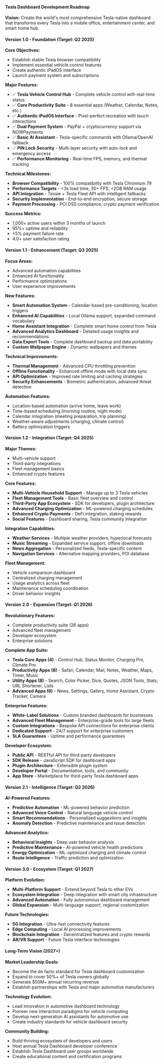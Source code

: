 #### Tesla Dashboard Development Roadmap

**Vision:** Create the world's most comprehensive Tesla-native dashboard that transforms every Tesla into a mobile office, entertainment center, and smart home hub.

#### Version 1.0 - Foundation (Target: Q2 2025)

**Core Objectives:**

- Establish stable Tesla browser compatibility
- Implement essential vehicle control features
- Create authentic iPadOS interface
- Launch payment system and subscriptions

**Major Features:**

- ✅ **Tesla Vehicle Control Hub** - Complete vehicle control with real-time status
- ✅ **Core Productivity Suite** - 8 essential apps (Weather, Calendar, Notes, etc.)
- ✅ **Authentic iPadOS Interface** - Pixel-perfect recreation with touch interactions
- ✅ **Dual Payment System** - PayPal + cryptocurrency support via NOWPayments
- ✅ **Basic AI Assistant** - Tesla-specific commands with Ollama/OpenAI fallback
- ✅ **PIN Lock Security** - Multi-layer security with auto-lock and emergency access
- ✅ **Performance Monitoring** - Real-time FPS, memory, and thermal tracking

**Technical Milestones:**

- **Browser Compatibility** - 100% compatibility with Tesla Chromium 79
- **Performance Targets** - <3s load time, 30+ FPS, <2GB RAM usage
- **API Integration** - Tessie + Tesla Fleet API with intelligent fallbacks
- **Security Implementation** - End-to-end encryption, secure storage
- **Payment Processing** - PCI DSS compliance, crypto payment verification

**Success Metrics:**

- 1,000+ active users within 3 months of launch
- 95%+ uptime and reliability
- <5% payment failure rate
- 4.0+ user satisfaction rating

#### Version 1.1 - Enhancement (Target: Q3 2025)

**Focus Areas:**

- Advanced automation capabilities
- Enhanced AI functionality
- Performance optimizations
- User experience improvements

**New Features:**

- **Smart Automation System** - Calendar-based pre-conditioning, location triggers
- **Enhanced AI Capabilities** - Local Ollama support, expanded command vocabulary
- **Home Assistant Integration** - Complete smart home control from Tesla
- **Advanced Analytics Dashboard** - Detailed usage insights and recommendations
- **Data Export Tools** - Complete dashboard backup and data portability
- **Custom Wallpaper Engine** - Dynamic wallpapers and themes

**Technical Improvements:**

- **Thermal Management** - Advanced CPU throttling prevention
- **Offline Functionality** - Enhanced offline mode with local data sync
- **API Optimization** - Improved rate limiting and caching strategies
- **Security Enhancements** - Biometric authentication, advanced threat detection

**Automation Features:**

- Location-based automation (arrive home, leave work)
- Time-based scheduling (morning routine, night mode)
- Calendar integration (meeting preparation, trip planning)
- Weather-aware adjustments (charging, climate control)
- Battery optimization triggers

#### Version 1.2 - Integration (Target: Q4 2025)

**Major Themes:**

- Multi-vehicle support
- Third-party integrations
- Fleet management basics
- Enhanced crypto features

**Core Features:**

- **Multi-Vehicle Household Support** - Manage up to 3 Tesla vehicles
- **Fleet Management Tools** - Basic fleet overview and control
- **Third-Party App Ecosystem** - SDK for developers, plugin architecture
- **Advanced Charging Optimization** - ML-powered charging schedules
- **Enhanced Crypto Payments** - DeFi integration, staking rewards
- **Social Features** - Dashboard sharing, Tesla community integration

**Integration Capabilities:**

- **Weather Services** - Multiple weather providers, hyperlocal forecasts
- **Music Streaming** - Expanded service support, offline downloads
- **News Aggregation** - Personalized feeds, Tesla-specific content
- **Navigation Services** - Alternative mapping providers, POI database

**Fleet Management:**

- Vehicle comparison dashboard
- Centralized charging management
- Usage analytics across fleet
- Maintenance scheduling coordination
- Driver behavior insights

#### Version 2.0 - Expansion (Target: Q1 2026)

**Revolutionary Features:**

- Complete productivity suite (26 apps)
- Advanced fleet management
- Developer ecosystem
- Enterprise solutions

**Complete App Suite:**

- **Tesla Core Apps (4)** - Control Hub, Status Monitor, Charging Pro, Climate Pro
- **Productivity Apps (8)** - Safari, Calendar, Mail, Notes, Weather, Maps, Timer, Music
- **Utility Apps (8)** - Search, Color Picker, Dice, Quotes, JSON Tools, Stats, URL Shortener, Lists
- **Advanced Apps (6)** - News, Settings, Gallery, Home Assistant, Crypto Tracker, Camera

**Enterprise Features:**

- **White-Label Solutions** - Custom branded dashboards for businesses
- **Advanced Fleet Management** - Enterprise-grade tools for large fleets
- **Custom Integrations** - Bespoke API connections for enterprise clients
- **Dedicated Support** - 24/7 support for enterprise customers
- **SLA Guarantees** - Uptime and performance guarantees

**Developer Ecosystem:**

- **Public API** - RESTful API for third-party developers
- **SDK Release** - JavaScript SDK for dashboard apps
- **Plugin Architecture** - Extensible plugin system
- **Developer Portal** - Documentation, tools, and community
- **App Store** - Marketplace for third-party Tesla dashboard apps

#### Version 2.1 - Intelligence (Target: Q2 2026)

**AI-Powered Features:**

- **Predictive Automation** - ML-powered behavior prediction
- **Advanced Voice Control** - Natural language vehicle control
- **Smart Recommendations** - Personalized suggestions and insights
- **Anomaly Detection** - Predictive maintenance and issue detection

**Advanced Analytics:**

- **Behavioral Insights** - Deep user behavior analysis
- **Predictive Maintenance** - AI-powered vehicle health predictions
- **Energy Optimization** - ML-optimized charging and climate control
- **Route Intelligence** - Traffic prediction and optimization

#### Version 3.0 - Ecosystem (Target: Q1 2027)

**Platform Evolution:**

- **Multi-Platform Support** - Extend beyond Tesla to other EVs
- **Ecosystem Integration** - Deep integration with smart city infrastructure
- **Advanced Automation** - Fully autonomous dashboard management
- **Global Expansion** - Multi-language support, regional customization

**Future Technologies:**

- **5G Integration** - Ultra-fast connectivity features
- **Edge Computing** - Local AI processing improvements
- **Blockchain Integration** - Decentralized features and crypto rewards
- **AR/VR Support** - Future Tesla interface technologies

#### Long-Term Vision (2027+)

**Market Leadership Goals:**

- Become the de facto standard for Tesla dashboard customization
- Expand to cover 50%+ of Tesla owners globally
- Generate $50M+ annual recurring revenue
- Establish partnerships with Tesla and major automotive manufacturers

**Technology Evolution:**

- Lead innovation in automotive dashboard technology
- Pioneer new interaction paradigms for vehicle computing
- Develop next-generation AI assistants for automotive use
- Create industry standards for vehicle dashboard security

**Community Building:**

- Build thriving ecosystem of developers and users
- Host annual Tesla Dashboard developer conference
- Establish Tesla Dashboard user groups worldwide
- Create educational content and certification programs

